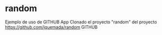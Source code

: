 # random
Ejemplo de uso de GITHUB App
Clonado el proyecto "random" del proyecto https://github.com/jquemada/random GITHUB
